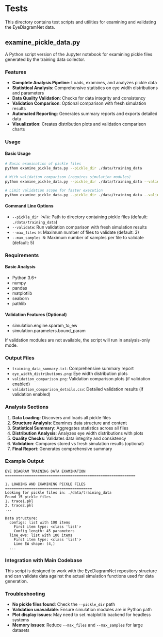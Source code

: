 # Tests

This directory contains test scripts and utilities for examining and validating the EyeDiagramNet data.

## examine_pickle_data.py

A Python script version of the Jupyter notebook for examining pickle files generated by the training data collector.

### Features

- **Complete Analysis Pipeline**: Loads, examines, and analyzes pickle data
- **Statistical Analysis**: Comprehensive statistics on eye width distributions and parameters
- **Data Quality Validation**: Checks for data integrity and consistency
- **Validation Comparison**: Optional comparison with fresh simulation results
- **Automated Reporting**: Generates summary reports and exports detailed data
- **Visualization**: Creates distribution plots and validation comparison charts

### Usage

#### Basic Usage
```bash
# Basic examination of pickle files
python examine_pickle_data.py --pickle_dir ./data/training_data

# With validation comparison (requires simulation modules)
python examine_pickle_data.py --pickle_dir ./data/training_data --validate

# Limit validation scope for faster execution
python examine_pickle_data.py --pickle_dir ./data/training_data --validate --max_files 2 --max_samples 3
```

#### Command Line Options

- `--pickle_dir PATH`: Path to directory containing pickle files (default: `./data/training_data`)
- `--validate`: Run validation comparison with fresh simulation results
- `--max_files N`: Maximum number of files to validate (default: 3)
- `--max_samples N`: Maximum number of samples per file to validate (default: 5)

### Requirements

#### Basic Analysis
- Python 3.6+
- numpy
- pandas
- matplotlib
- seaborn
- pathlib

#### Validation Features (Optional)
- simulation.engine.sparam_to_ew
- simulation.parameters.bound_param

If validation modules are not available, the script will run in analysis-only mode.

### Output Files

- `training_data_summary.txt`: Comprehensive summary report
- `eye_width_distributions.png`: Eye width distribution plots
- `validation_comparison.png`: Validation comparison plots (if validation enabled)
- `validation_comparison_details.csv`: Detailed validation results (if validation enabled)

### Analysis Sections

1. **Data Loading**: Discovers and loads all pickle files
2. **Structure Analysis**: Examines data structure and content
3. **Statistical Summary**: Aggregates statistics across all files
4. **Distribution Analysis**: Analyzes eye width distributions with plots
5. **Quality Checks**: Validates data integrity and consistency
6. **Validation**: Compares stored vs fresh simulation results (optional)
7. **Final Report**: Generates comprehensive summary

### Example Output

```
EYE DIAGRAM TRAINING DATA EXAMINATION
============================================================

1. LOADING AND EXAMINING PICKLE FILES
========================================
Looking for pickle files in: ./data/training_data
Found 15 pickle files
1. trace1.pkl
2. trace2.pkl
...

Data structure:
  configs: list with 100 items
    First item type: <class 'list'>
    Config length: 45 parameters
  line_ews: list with 100 items
    First item type: <class 'list'>
    Line EW shape: (4,)
  ...
```

### Integration with Main Codebase

This script is designed to work with the EyeDiagramNet repository structure and can validate data against the actual simulation functions used for data generation.

### Troubleshooting

- **No pickle files found**: Check the `--pickle_dir` path
- **Validation unavailable**: Ensure simulation modules are in Python path
- **Plot display issues**: May need to set matplotlib backend for headless systems
- **Memory issues**: Reduce `--max_files` and `--max_samples` for large datasets 